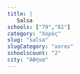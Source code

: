 ```yaml
---
title: |
   Salsa
schools: ["79","81"]
category: "Χορός"
slug: "salsa"
slugCategory: "xoros"
schoolscount: "2"
city: "Αθήνα"
---
```


